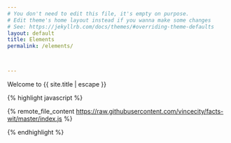 ```yaml
---
# You don't need to edit this file, it's empty on purpose.
# Edit theme's home layout instead if you wanna make some changes
# See: https://jekyllrb.com/docs/themes/#overriding-theme-defaults
layout: default
title: Elements
permalink: /elements/



---
```


Welcome to {{ site.title | escape }}

{% highlight javascript %}

{% remote_file_content https://raw.githubusercontent.com/vincecity/facts-wit/master/index.js %}

{% endhighlight %}
